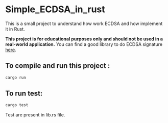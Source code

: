 # Simple_ECDSA_in_rust
This is a small project to understand how work ECDSA and how implement it in Rust.

**This project is for educational purposes only and should not be used in a real-world application.**
You can find a good library to do ECDSA signature [here](https://github.com/RustCrypto/elliptic-curves/tree/master/k256).



## To compile and run this project :
```bash
cargo run
```

## To run test:
```bash
cargo test
```
Test are present in lib.rs file.